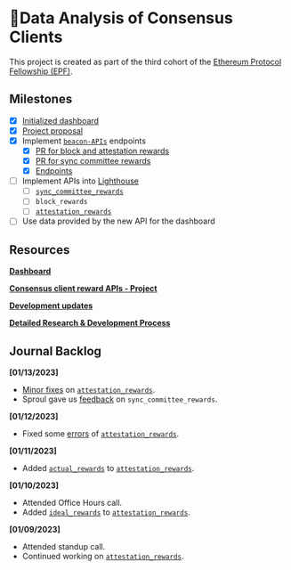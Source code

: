 # 💾Data Analysis of Consensus Clients

This project is created as part of the third cohort of the [Ethereum Protocol Fellowship (EPF)](https://github.com/eth-protocol-fellows/cohort-three/blob/master/program-guide/program-details.md).

## Milestones

- [x] [Initialized dashboard](https://kevinbogner-data-analysis-consensus-clients-app-lz484x.streamlitapp.com/)
- [x] [Project proposal](https://github.com/eth-protocol-fellows/cohort-three/blob/master/projects/consensus_client_reward_APIs.md)
- [x] Implement [`beacon-APIs`](https://github.com/ethereum/beacon-APIs) endpoints
  - [x] [PR for block and attestation rewards](https://github.com/ethereum/beacon-APIs/pull/260)
  - [x] [PR for sync committee rewards](https://github.com/ethereum/beacon-APIs/pull/262)
  - [x] [Endpoints](https://ethereum.github.io/beacon-APIs/?urls.primaryName=dev#/Experimental)
- [ ] Implement APIs into [Lighthouse](https://github.com/sigp/lighthouse)
  - [ ] [`sync_committee_rewards`](https://github.com/sigp/lighthouse/pull/3790)
  - [ ] `block_rewards`
  - [ ] [`attestation_rewards`](https://github.com/sigp/lighthouse/pull/3822)
- [ ] Use data provided by the new API for the dashboard

## Resources

[**Dashboard**](https://kevinbogner-data-analysis-consensus-clients-app-lz484x.streamlitapp.com/)

[**Consensus client reward APIs - Project**](https://github.com/eth-protocol-fellows/cohort-three/blob/master/projects/consensus_client_reward_APIs.md)

[**Development updates**](https://github.com/eth-protocol-fellows/cohort-three/blob/master/development-updates.md#kevinbogner)

[**Detailed Research & Development Process**](https://github.com/eth-protocol-fellows/cohort-three/blob/master/notes/kevinbogner.md)

## Journal Backlog
**[01/13/2023]**
- [Minor fixes](https://github.com/sigp/lighthouse/commit/90e6fb72017e2ac056ec22d01db0dcc24da1ac15) on [`attestation_rewards`](https://github.com/sigp/lighthouse/pull/3822).
- Sproul gave us [feedback](https://github.com/sigp/lighthouse/pull/3790#pullrequestreview-1246907504) on `sync_committee_rewards`.

**[01/12/2023]**
- Fixed some [errors](https://github.com/naviechan/lighthouse/commit/f3cc9d1ba0508856331782fbac1ec295f531053f) of [`attestation_rewards`](https://github.com/sigp/lighthouse/pull/3822).

**[01/11/2023]**
- Added [`actual_rewards`](https://github.com/naviechan/lighthouse/commit/9bcab4e89478899d1a5fb948e33aaa734dbfeeba) to [`attestation_rewards`](https://github.com/sigp/lighthouse/pull/3822).

**[01/10/2023]**
- Attended Office Hours call.
- Added [`ideal_rewards`](https://github.com/sigp/lighthouse/commit/4cd7486d7eebbcadd6090f49c2934d48896cd65f) to [`attestation_rewards`](https://github.com/sigp/lighthouse/pull/3822).

**[01/09/2023]**
- Attended standup call.
- Continued working on [`attestation_rewards`](https://github.com/sigp/lighthouse/pull/3822).
